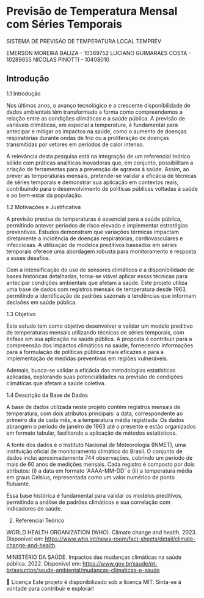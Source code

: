 # Previsão de Temperatura Mensal com Séries Temporais

SISTEMA DE PREVISÃO DE TEMPERATURA LOCAL TEMPREV 

EMERSON MOREIRA BALIZA - 10369752
LUCIANO GUIMARAES COSTA - 10289655
NICOLAS PINOTTI - 10408010



 ## Introdução


1.1 Introdução 

Nos últimos anos, o avanço tecnológico e a crescente disponibilidade de dados ambientais têm transformado a forma como compreendemos a relação entre as condições climáticas e a saúde pública. A previsão de variáveis climáticas, em especial a temperatura, é fundamental para antecipar e mitigar os impactos na saúde, como o aumento de doenças respiratórias durante ondas de frio ou a proliferação de doenças transmitidas por vetores em períodos de calor intenso. 

A relevância desta pesquisa está na integração de um referencial teórico sólido com práticas analíticas inovadoras que, em conjunto, possibilitam a criação de ferramentas para a prevenção de agravos à saúde. Assim, ao prever as temperaturas mensais, pretende-se validar a eficácia de técnicas de séries temporais e demonstrar sua aplicação em contextos reais, contribuindo para o desenvolvimento de políticas públicas voltadas à saúde e ao bem-estar da população. 

1.2 Motivações e Justificativa 

A previsão precisa de temperaturas é essencial para a saúde pública, permitindo antever períodos de risco elevado e implementar estratégias preventivas. Estudos demonstram que variações térmicas impactam diretamente a incidência de doenças respiratórias, cardiovasculares e infecciosas. A utilização de modelos preditivos baseados em séries temporais oferece uma abordagem robusta para monitoramento e resposta a esses desafios. 

Com a intensificação do uso de sensores climáticos e a disponibilidade de bases históricas detalhadas, torna-se viável aplicar essas técnicas para antecipar condições ambientais que afetam a saúde. Este projeto utiliza uma base de dados com registros mensais de temperatura desde 1963, permitindo a identificação de padrões sazonais e tendências que informam decisões em saúde pública. 

1.3 Objetivo 

Este estudo tem como objetivo desenvolver e validar um modelo preditivo de temperaturas mensais utilizando técnicas de séries temporais, com ênfase em sua aplicação na saúde pública. A proposta é contribuir para a compreensão dos impactos climáticos na saúde, fornecendo informações para a formulação de políticas públicas mais eficazes e para a implementação de medidas preventivas em regiões vulneráveis. 

Ademais, busca-se validar a eficácia das metodologias estatísticas aplicadas, explorando suas potencialidades na previsão de condições climáticas que afetam a saúde coletiva. 

1.4 Descrição da Base de Dados 

A base de dados utilizada neste projeto contém registros mensais de temperatura, com dois atributos principais: a data, correspondente ao primeiro dia de cada mês, e a temperatura média registrada. Os dados abrangem o período de janeiro de 1963 até o presente e estão organizados em formato tabular, facilitando a aplicação de métodos estatísticos. 

A fonte dos dados é o Instituto Nacional de Meteorologia (INMET), uma instituição oficial de monitoramento climático do Brasil. O conjunto de dados inclui aproximadamente 744 observações, cobrindo um período de mais de 60 anos de medições mensais. Cada registro é composto por dois atributos: (i) a data em formato 'AAAA-MM-DD' e (ii) a temperatura média em graus Celsius, representada como um valor numérico de ponto flutuante.

Essa base histórica é fundamental para validar os modelos preditivos, permitindo a análise de padrões climáticos e sua correlação com indicadores de saúde.

2. Referencial Teórico 

WORLD HEALTH ORGANIZATION (WHO). Climate change and health. 2023. Disponível em: https://www.who.int/news-room/fact-sheets/detail/climate-change-and-health. 

MINISTÉRIO DA SAÚDE. Impactos das mudanças climáticas na saúde pública. 2022. Disponível em: https://www.gov.br/saude/pt-br/assuntos/saude-ambiental/mudancas-climaticas-e-saude

📄 Licença
Este projeto é disponibilizado sob a licença MIT. Sinta-se à vontade para contribuir e explorar!

